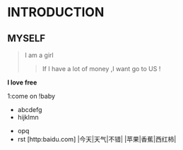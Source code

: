 # INTRODUCTION
## MYSELF
> I am a girl 
>> If I have a lot of money ,I want go to US !

**I love free**

1:come on !baby
* abcdefg
* hijklmn
- opq
- rst
[http:baidu.com]
|今天|天气|不错|
|苹果|香蕉|西红柿|


